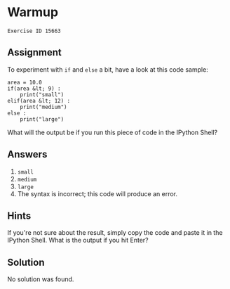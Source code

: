 
#  Warmup

```
Exercise ID 15663
```

##  Assignment 

To experiment with `if` and `else` a bit, have a look at this code sample:

```
area = 10.0
if(area &lt; 9) :
    print("small")
elif(area &lt; 12) :
    print("medium")
else :
    print("large")

```

What will the output be if you run this piece of code in the IPython Shell?

##  Answers 
1. `small`
1. `medium`
1. `large`
1. The syntax is incorrect; this code will produce an error.


##  Hints 

If you're not sure about the result, simply copy the code and paste it in the IPython Shell. What is the output if you hit Enter?



##  Solution 

No solution was found.



